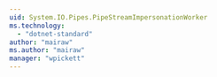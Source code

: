 ```yaml
---
uid: System.IO.Pipes.PipeStreamImpersonationWorker
ms.technology: 
  - "dotnet-standard"
author: "mairaw"
ms.author: "mairaw"
manager: "wpickett"
---
```

